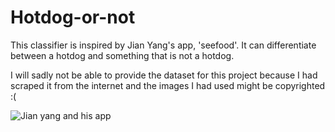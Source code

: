 # Hotdog-or-not
This classifier is inspired by Jian Yang's app, 'seefood'. It can differentiate between a hotdog and something that is not a hotdog.

I will sadly not be able to provide the dataset for this project because I had scraped it from the internet and the images I had used might be copyrighted :(


![Jian yang and his app](https://miro.medium.com/max/650/1*VrpXE1hE4rO1roK0laOd7g.png)
